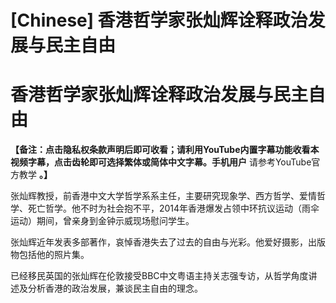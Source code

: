 # [Chinese] 香港哲学家张灿辉诠释政治发展与民主自由

#  香港哲学家张灿辉诠释政治发展与民主自由


**【备注：点击隐私权条款声明后即可收看；请利用YouTube内置字幕功能收看本视频字幕，点击齿轮即可选择繁体或简体中文字幕。手机用户** 请参考YouTube官方教学  **。】**

张灿辉教授，前香港中文大学哲学系系主任，主要研究现象学、西方哲学、爱情哲学、死亡哲学。他不时为社会抱不平，2014年香港爆发占领中环抗议运动（雨伞运动）期间，曾亲身到金钟示威现场慰问学生。

张灿辉近年发表多部著作，哀悼香港失去了过去的自由与光彩。他爱好摄影，出版物包括他的照片集。

已经移民英国的张灿辉在伦敦接受BBC中文粤语主持关志强专访，从哲学角度讲述及分析香港的政治发展，兼谈民主自由的理念。



